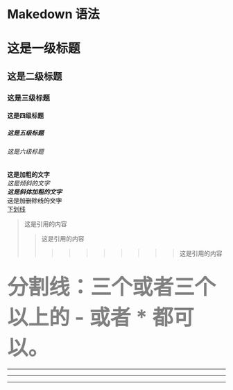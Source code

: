 # Makedown 语法

# 这是一级标题
## 这是二级标题
### 这是三级标题
#### 这是四级标题
##### 这是五级标题
###### 这是六级标题


**这是加粗的文字**  
*这是倾斜的文字*  
***这是斜体加粗的文字***  
~~这是加删除线的文字~~  
<u>下划线</u>

>这是引用的内容  
>>这是引用的内容  
>>>>>>>>>>这是引用的内容  


<font color=gray size=14> 分割线：三个或者三个以上的 - 或者 * 都可以。</font>
---
----
***
*****


